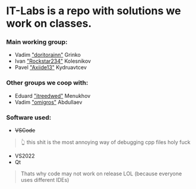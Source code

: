 # IT-Labs is a repo with solutions we work on classes.
### Main working group:
- Vadim ["doritorainn"](https://github.com/doritorainn) Grinko
- Ivan ["Rockstar234"](https://github.com/Rockstar234) Kolesnikov
- Pavel ["Axiide13"](https://github.com/axiide13) Kydruavtcev

### Other groups we coop with:
- Eduard ["itreedwed"](https://github.com/ireedwed) Menukhov
- Vadim ["omigros"](https://github.com/omigros) Abdullaev

### Software used:
- ~~VSCode~~
> 👆 this shit is the most annoying way of debugging cpp files holy fuck
- VS2022
- Qt
> Thats why code may not work on release LOL (because everyone uses different IDEs)
